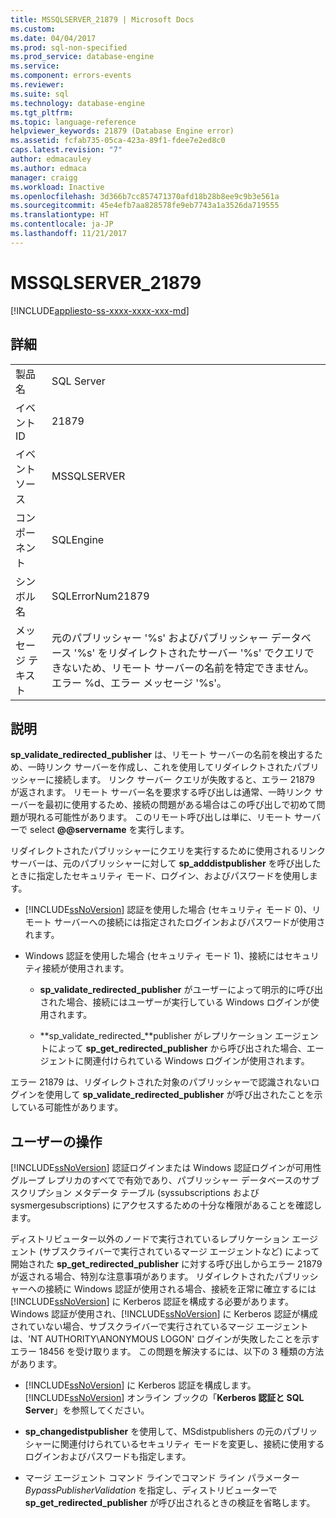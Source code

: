 ```yaml
---
title: MSSQLSERVER_21879 | Microsoft Docs
ms.custom: 
ms.date: 04/04/2017
ms.prod: sql-non-specified
ms.prod_service: database-engine
ms.service: 
ms.component: errors-events
ms.reviewer: 
ms.suite: sql
ms.technology: database-engine
ms.tgt_pltfrm: 
ms.topic: language-reference
helpviewer_keywords: 21879 (Database Engine error)
ms.assetid: fcfab735-05ca-423a-89f1-fdee7e2ed8c0
caps.latest.revision: "7"
author: edmacauley
ms.author: edmaca
manager: craigg
ms.workload: Inactive
ms.openlocfilehash: 3d366b7cc857471370afd18b28b8ee9c9b3e561a
ms.sourcegitcommit: 45e4efb7aa828578fe9eb7743a1a3526da719555
ms.translationtype: HT
ms.contentlocale: ja-JP
ms.lasthandoff: 11/21/2017
---
```

# <a name="mssqlserver21879"></a>MSSQLSERVER_21879
[!INCLUDE[appliesto-ss-xxxx-xxxx-xxx-md](../../includes/appliesto-ss-xxxx-xxxx-xxx-md.md)]
  
## <a name="details"></a>詳細  
  
|||  
|-|-|  
|製品名|SQL Server|  
|イベント ID|21879|  
|イベント ソース|MSSQLSERVER|  
|コンポーネント|SQLEngine|  
|シンボル名|SQLErrorNum21879|  
|メッセージ テキスト|元のパブリッシャー '%s' およびパブリッシャー データベース '%s' をリダイレクトされたサーバー '%s' でクエリできないため、リモート サーバーの名前を特定できません。エラー %d、エラー メッセージ '%s'。|  
  
## <a name="explanation"></a>説明  
**sp_validate_redirected_publisher** は、リモート サーバーの名前を検出するため、一時リンク サーバーを作成し、これを使用してリダイレクトされたパブリッシャーに接続します。 リンク サーバー クエリが失敗すると、エラー 21879 が返されます。 リモート サーバー名を要求する呼び出しは通常、一時リンク サーバーを最初に使用するため、接続の問題がある場合はこの呼び出しで初めて問題が現れる可能性があります。 このリモート呼び出しは単に、リモート サーバーで select **@@servername** を実行します。  
  
リダイレクトされたパブリッシャーにクエリを実行するために使用されるリンク サーバーは、元のパブリッシャーに対して **sp_adddistpublisher** を呼び出したときに指定したセキュリティ モード、ログイン、およびパスワードを使用します。  
  
-   [!INCLUDE[ssNoVersion](../../includes/ssnoversion-md.md)] 認証を使用した場合 (セキュリティ モード 0)、リモート サーバーへの接続には指定されたログインおよびパスワードが使用されます。  
  
-   Windows 認証を使用した場合 (セキュリティ モード 1)、接続にはセキュリティ接続が使用されます。  
  
    -   **sp_validate_redirected_publisher** がユーザーによって明示的に呼び出された場合、接続にはユーザーが実行している Windows ログインが使用されます。  
  
    -   **sp_validate_redirected_**publisher がレプリケーション エージェントによって **sp_get_redirected_publisher** から呼び出された場合、エージェントに関連付けられている Windows ログインが使用されます。  
  
エラー 21879 は、リダイレクトされた対象のパブリッシャーで認識されないログインを使用して **sp_validate_redirected_publisher** が呼び出されたことを示している可能性があります。  
  
## <a name="user-action"></a>ユーザーの操作  
[!INCLUDE[ssNoVersion](../../includes/ssnoversion-md.md)] 認証ログインまたは Windows 認証ログインが可用性グループ レプリカのすべてで有効であり、パブリッシャー データベースのサブスクリプション メタデータ テーブル (syssubscriptions および sysmergesubscriptions) にアクセスするための十分な権限があることを確認します。  
  
ディストリビューター以外のノードで実行されているレプリケーション エージェント (サブスクライバーで実行されているマージ エージェントなど) によって開始された **sp_get_redirected_publisher** に対する呼び出しからエラー 21879 が返される場合、特別な注意事項があります。 リダイレクトされたパブリッシャーへの接続に Windows 認証が使用される場合、接続を正常に確立するには [!INCLUDE[ssNoVersion](../../includes/ssnoversion-md.md)] に Kerberos 認証を構成する必要があります。 Windows 認証が使用され、[!INCLUDE[ssNoVersion](../../includes/ssnoversion-md.md)] に Kerberos 認証が構成されていない場合、サブスクライバーで実行されているマージ エージェントは、'NT AUTHORITY\ANONYMOUS LOGON' ログインが失敗したことを示すエラー 18456 を受け取ります。 この問題を解決するには、以下の 3 種類の方法があります。  
  
-   [!INCLUDE[ssNoVersion](../../includes/ssnoversion-md.md)] に Kerberos 認証を構成します。 [!INCLUDE[ssNoVersion](../../includes/ssnoversion-md.md)] オンライン ブックの「**Kerberos 認証と SQL Server**」を参照してください。  
  
-   **sp_changedistpublisher** を使用して、MSdistpublishers の元のパブリッシャーに関連付けられているセキュリティ モードを変更し、接続に使用するログインおよびパスワードも指定します。  
  
-   マージ エージェント コマンド ラインでコマンド ライン パラメーター *BypassPublisherValidation* を指定し、ディストリビューターで **sp_get_redirected_publisher** が呼び出されるときの検証を省略します。  
  
